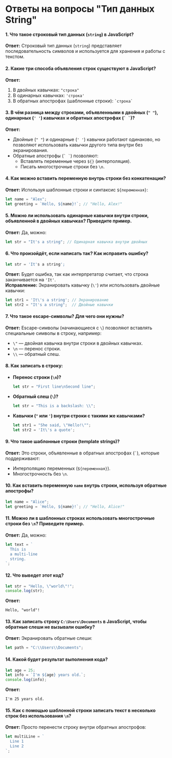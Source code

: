# Ответы на вопросы "Тип данных String"

#### **1. Что такое строковый тип данных (`string`) в JavaScript?**
**Ответ:** Строковый тип данных (`string`) представляет последовательность символов и используется для хранения и работы с текстом.

#### **2. Какие три способа объявления строк существуют в JavaScript?**
**Ответ:**
1. В двойных кавычках: `"строка"`
2. В одинарных кавычках: `'строка'`
3. В обратных апострофах (шаблонные строки): `` `строка` ``

#### **3. В чём разница между строками, объявленными в двойных (`" "`), одинарных (`' '`) кавычках и обратных апострофах (`` ` ` ``)?**
**Ответ:**
- Двойные (`" "`) и одинарные (`' '`) кавычки работают одинаково, но позволяют использовать кавычки другого типа внутри без экранирования.
- Обратные апострофы (`` ` ` ``) позволяют:
  - Вставлять переменные через `${}` (интерполяция).
  - Писать многострочные строки без `\n`.

#### **4. Как можно вставить переменную внутрь строки без конкатенации?**
**Ответ:** Используя шаблонные строки и синтаксис `${переменная}`:
```javascript
let name = "Alex";
let greeting = `Hello, ${name}!`; // "Hello, Alex!"
```  

#### **5. Можно ли использовать одинарные кавычки внутри строки, объявленной в двойных кавычках? Приведите пример.**
**Ответ:** Да, можно:
```javascript
let str = "It's a string"; // Одинарная кавычка внутри двойных
```  

#### **6. Что произойдёт, если написать так? Как исправить ошибку?**
```javascript
let str = 'It's a string';
```  
**Ответ:** Будет ошибка, так как интерпретатор считает, что строка заканчивается на `'It'`.  
**Исправление:** Экранировать кавычку (`\'`) или использовать двойные кавычки:
```javascript
let str1 = 'It\'s a string'; // Экранирование
let str2 = "It's a string";  // Двойные кавычки
```  

#### **7. Что такое escape-символы? Для чего они нужны?**
**Ответ:** Escape-символы (начинающиеся с `\`) позволяют вставлять специальные символы в строку, например:
- `\"` — двойная кавычка внутри строки в двойных кавычках.
- `\n` — перенос строки.
- `\\` — обратный слеш.

#### **8. Как записать в строку:**
- **Перенос строки (`\n`)?**
  ```javascript
  let str = "First line\nSecond line";
  ```  
- **Обратный слеш (`\`)?**
  ```javascript
  let str = "This is a backslash: \\";
  ```  
- **Кавычки (`"` или `'`) внутри строки с такими же кавычками?**
  ```javascript
  let str1 = "She said, \"Hello!\"";
  let str2 = 'It\'s a quote';
  ```  

#### **9. Что такое шаблонные строки (template strings)?**
**Ответ:** Это строки, объявленные в обратных апострофах (`` ` ``), которые поддерживают:
- Интерполяцию переменных (`${переменная}`).
- Многострочность без `\n`.

#### **10. Как вставить переменную `name` внутрь строки, используя обратные апострофы?**
```javascript
let name = "Alice";
let greeting = `Hello, ${name}!`; // "Hello, Alice!"
```  

#### **11. Можно ли в шаблонных строках использовать многострочные строки без `\n`? Приведите пример.**
**Ответ:** Да, можно:
```javascript
let text = `
  This is
  a multi-line
  string.
`;
```  

#### **12. Что выведет этот код?**
```javascript
let str = "Hello, \"world\"!";
console.log(str);
```  
**Ответ:**
```
Hello, "world"!
```  

#### **13. Как записать строку `C:\Users\Documents` в JavaScript, чтобы обратные слеши не вызывали ошибку?**
**Ответ:** Экранировать обратные слеши:
```javascript
let path = "C:\\Users\\Documents";
```  

#### **14. Какой будет результат выполнения кода?**
```javascript
let age = 25;
let info = `I'm ${age} years old.`;
console.log(info);
```  
**Ответ:**
```
I'm 25 years old.
```  

#### **15. Как с помощью шаблонной строки записать текст в несколько строк без использования `\n`?**
**Ответ:** Просто перенести строку внутри обратных апострофов:
```javascript
let multiLine = `
  Line 1
  Line 2
`;
```  

